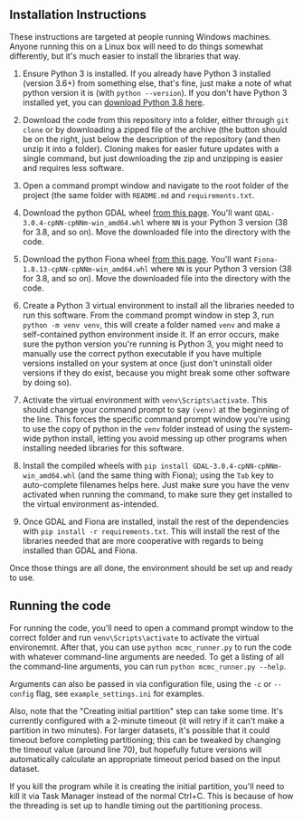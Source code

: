 ## Installation Instructions
These instructions are targeted at people running Windows machines.  Anyone running this on a Linux box will need to do things somewhat differently, but it's much easier to install the libraries that way.

1. Ensure Python 3 is installed.  If you already have Python 3 installed (version 3.6+) from something else, that's fine, just make a note of what python version it is (with `python --version`).  If you don't have Python 3 installed yet, you can [download Python 3.8 here](https://www.python.org/ftp/python/3.8.2/python-3.8.2.exe).  

2. Download the code from this repository into a folder, either through `git clone` or by downloading a zipped file of the archive (the button should be on the right, just below the description of the repository (and then unzip it into a folder).  Cloning makes for easier future updates with a single command, but just downloading the zip and unzipping is easier and requires less software.  

3. Open a command prompt window and navigate to the root folder of the project (the same folder with `README.md` and `requirements.txt`.

4. Download the python GDAL wheel [from this page](https://www.lfd.uci.edu/~gohlke/pythonlibs/#gdal).  You'll want `GDAL-3.0.4-cpNN-cpNNm-win_amd64.whl` where `NN` is your Python 3 version (38 for 3.8, and so on).  Move the downloaded file into the directory with the code.

5. Download the python Fiona wheel [from this page](https://www.lfd.uci.edu/~gohlke/pythonlibs/#fiona).  You'll want `Fiona-1.8.13-cpNN-cpNNm-win_amd64.whl` where `NN` is your Python 3 version (38 for 3.8, and so on).  Move the downloaded file into the directory with the code.

6. Create a Python 3 virtual environment to install all the libraries needed to run this software.  From the command prompt window in step 3, run `python -m venv venv`, this will create a folder named `venv` and make a self-contained python environment inside it.  If an error occurs, make sure the python version you're running is Python 3, you might need to manually use the correct python executable if you have multiple versions installed on your system at once (just don't uninstall older versions if they do exist, because you might break some other software by doing so).  

7. Activate the virtual environment with `venv\Scripts\activate`.  This should change your command prompt to say `(venv)` at the beginning of the line.  This forces the specific command prompt window you're using to use the copy of python in the `venv` folder instead of using the system-wide python install, letting you avoid messing up other programs when installing needed libraries for this software.  

8. Install the compiled wheels with `pip install GDAL-3.0.4-cpNN-cpNNm-win_amd64.whl` (and the same thing with Fiona); using the `Tab` key to auto-complete filenames helps here.  Just make sure you have the venv activated when running the command, to make sure they get installed to the virtual environment as-intended.

9. Once GDAL and Fiona are installed, install the rest of the dependencies with `pip install -r requirements.txt`.  This will install the rest of the libraries needed that are more cooperative with regards to being installed than GDAL and Fiona.  

Once those things are all done, the environment should be set up and ready to use.  

## Running the code

For running the code, you'll need to open a command prompt window to the correct folder and run `venv\Scripts\activate` to activate the virtual environemnt.  After that, you can use `python mcmc_runner.py` to run the code with whatever command-line arguments are needed.  To get a listing of all the command-line arguments, you can run `python mcmc_runner.py --help`.

Arguments can also be passed in via configuration file, using the `-c` or `--config` flag, see `example_settings.ini` for examples.  

Also, note that the "Creating initial partition" step can take some time.  It's currently configured with a 2-minute timeout (it will retry if it can't make a partition in two minutes).  For larger datasets, it's possible that it could timeout before completing partitioning; this can be tweaked by changing the timeout value (around line 70), but hopefully future versions will automatically calculate an appropriate timeout period based on the input dataset.  

If you kill the program while it is creating the initial partition, you'll need to kill it via Task Manager instead of the normal Ctrl+C.  This is because of how the threading is set up to handle timing out the partitioning process.  
